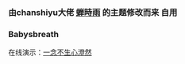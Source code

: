 ### 由chanshiyu大佬 [蝉時雨](https://chanshiyu.com) 的主题修改而来 自用

### Babysbreath
在线演示：[一念不生心澄然](https://eeyore.xyz)
